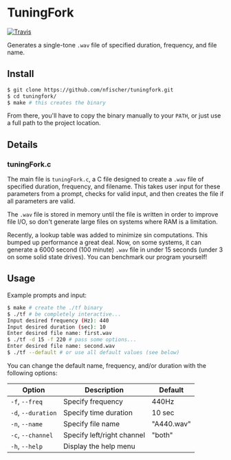 # TuningFork

[![Travis](https://img.shields.io/travis/nfischer/tuningfork.svg?style=flat-square)](https://travis-ci.org/nfischer/tuningfork)

Generates a single-tone `.wav` file of specified duration, frequency, and
file name.

## Install

```bash
$ git clone https://github.com/nfischer/tuningfork.git
$ cd tuningfork/
$ make # this creates the binary
```

From there, you'll have to copy the binary manually to your `PATH`, or just use
a full path to the project location.

## Details

### tuningFork.c

The main file is `tuningFork.c`, a C file designed to create a `.wav` file of
specified duration, frequency, and filename. This takes user input for these
parameters from a prompt, checks for valid input, and then creates the file if
all parameters are valid.

The `.wav` file is stored in memory until the file is written in order to
improve file I/O, so don't generate large files on systems where RAM is a
limitation.

Recently, a lookup table was added to minimize sin computations. This bumped up
performance a great deal. Now, on some systems, it can generate a 6000 second
(100 minute) `.wav` file in under 15 seconds (under 3 on some solid state
drives). You can benchmark our program yourself!

## Usage

Example prompts and input:

```bash
$ make # create the ./tf binary
$ ./tf # be completely interactive...
Input desired frequency (Hz): 440
Input desired duration (sec): 10
Enter desired file name: first.wav
$ ./tf -d 15 -f 220 # pass some options...
Enter desired file name: second.wav
$ ./tf --default # or use all default values (see below)
```

You can change the default name, frequency, and/or duration with the
following options:

| Option             | Description                | Default    |
| ------------------ | -------------------------- | ---------- |
| `-f`, `--freq`     | Specify frequency          | 440Hz      |
| `-d`, `--duration` | Specify time duration      | 10 sec     |
| `-n`, `--name`     | Specify file name          | "A440.wav" |
| `-c`, `--channel`  | Specify left/right channel | "both"     |
| `-h`, `--help`     | Display the help menu      |            |
